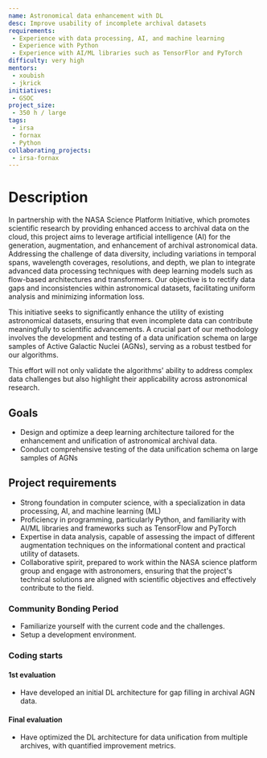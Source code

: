 ```yaml
---
name: Astronomical data enhancement with DL
desc: Improve usability of incomplete archival datasets
requirements:
 - Experience with data processing, AI, and machine learning
 - Experience with Python
 - Experience with AI/ML libraries such as TensorFlor and PyTorch
difficulty: very high
mentors:
 - xoubish
 - jkrick
initiatives:
 - GSOC
project_size:
 - 350 h / large
tags:
 - irsa
 - fornax
 - Python
collaborating_projects:
 - irsa-fornax
---
```


# Description

In partnership with the NASA Science Platform Initiative, which promotes scientific
research by providing enhanced access to archival data on the cloud, this project
aims to leverage artificial intelligence (AI) for the generation, augmentation, and
enhancement of archival astronomical data. Addressing the challenge of data diversity,
including variations in temporal spans, wavelength coverages, resolutions, and depth,
we plan to integrate advanced data processing techniques with deep learning models
such as flow-based architectures and transformers. Our objective is to rectify data
gaps and inconsistencies within astronomical datasets, facilitating uniform analysis
and minimizing information loss.

This initiative seeks to significantly enhance the
utility of existing astronomical datasets, ensuring that even incomplete data can
contribute meaningfully to scientific advancements. A crucial part of our methodology
involves the development and testing of a data unification schema on large samples
of Active Galactic Nuclei (AGNs), serving as a robust testbed for our algorithms.


This effort will not only validate the algorithms' ability to address complex data
challenges but also highlight their applicability across astronomical research.


## Goals

* Design and optimize a deep learning architecture tailored for the enhancement and unification of astronomical archival data.
* Conduct comprehensive testing of the data unification schema on large samples of AGNs


## Project requirements

* Strong foundation in computer science, with a specialization in data processing, AI, and machine learning (ML)
* Proficiency in programming, particularly Python, and familiarity with AI/ML libraries and frameworks such as TensorFlow and PyTorch
* Expertise in data analysis, capable of assessing the impact of different augmentation techniques on the informational content and practical utility of datasets.
* Collaborative spirit, prepared to work within the NASA science platform group and engage with astronomers, ensuring that the project's technical solutions are aligned with scientific objectives and effectively contribute to the field.


### Community Bonding Period

* Familiarize yourself with the current code and the challenges.
* Setup a development environment.

### Coding starts

#### 1st evaluation

* Have developed an initial DL architecture for gap filling in archival AGN data.

#### Final evaluation

* Have optimized the DL architecture for data unification from multiple archives, with quantified improvement metrics.

